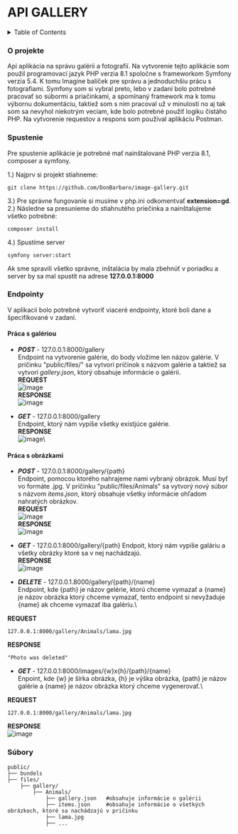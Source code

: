 # API GALLERY
 
 <details>
  <summary>Table of Contents</summary>
  <ol>
    <li>
      <a href="#o-projekte">O projekte</a>
    </li>
    <li>
      <a href="#spustenie">Spustenie</a>
    </li>
    <li>
     <a href="#endpointy">Endpointy</a>
      <ul>
        <li>
         <a href="#práca-s-galériou">Práca s galériou</a> 
        </li>
      </ul>
     <ul>
        <li>
         <a href="#práca-s-obrázkami">Práca s obrázkami</a> 
        </li>
      </ul>
    </li>
    <li><a href="#súbory">Súbory</a></li>
  </ol>
</details>
 
 ### O projekte

Api aplikácia na správu galérii a fotografií. Na vytvorenie tejto aplikácie som použil programovací jazyk PHP verzia 8.1 spoločne s frameworkom Symfony verzia 5.4. K tomu Imagine balíček pre správu a jednoduchšiu prácu s fotografiami. Symfony som si vybral preto, lebo v zadaní bolo potrebné pracovať so súbormi a priačinkami, a spomínaný framework ma k tomu výbornu dokumentáciu, taktiež som s nim pracoval už v minulosti no aj tak som sa nevyhol niekotrým veciam, kde bolo potrebné použiť logiku čistáho PHP. Na vytvorenie requestov a respons som používal aplikáciu Postman.

### Spustenie

Pre spustenie aplikácie je potrebné mať nainštalované PHP verzia 8.1, composer a symfony. 

1.) Najprv si projekt stiahneme:
```
git clone https://github.com/DonBarbaro/image-gallery.git
```
3.) Pre správne fungovanie si musíme v php.ini odkomentvať __extension=gd__.\
2.) Následne sa presunieme do stiahnutého priečinka a nainštalujeme všetko potrebné:
```
composer install
```

4.) Spustíme server 
```
symfony server:start
```
Ak sme spravili všetko správne, inštalácia by mala zbehnúť v poriadku a server by sa mal spustit na adrese **127.0.0.1:8000**

### Endpointy

V aplikacii bolo potrebné vytvoriť viaceré endpointy, ktoré boli dane a špecifikované v zadaní.

#### Práca s galériou

- **_POST_** - 127.0.0.1:8000/gallery\
Endpoint na vytvorenie galérie, do body vložime len názov galérie. V pričinku "public/files/" sa vytvorí pričinok s názvom galérie a taktiež sa vytvorí _gallery.json_, ktorý obsahuje informácie o galérii.\
**REQUEST**\
![image](https://user-images.githubusercontent.com/42190301/206431402-932c4cfd-2078-4980-9217-8949bb4445a2.png)\
**RESPONSE**\
![image](https://user-images.githubusercontent.com/42190301/206410845-73d02011-6c89-4d61-983e-cd695253a825.png)

- **_GET_** - 127.0.0.1:8000/gallery\
Endpoint, ktorý nám vypíše všetky existjúce galérie.\
**RESPONSE**\
![image](https://user-images.githubusercontent.com/42190301/206411765-55392c56-e80e-4ba0-b429-0dca0228e4de.png)\

#### Práca s obrázkami

- **_POST_** - 127.0.0.1:8000/gallery/{path}\
Endpoint, pomocou ktorého nahrajeme nami vybraný obrázok. Musí byť vo formáte .jpg. V pričinku "public/files/Animals" sa vytvorý nový súbor s názvom _items.json_, ktorý obsahuje všetky informácie ohľadom nahratých obrázkov.\
**REQUEST**\
![image](https://user-images.githubusercontent.com/42190301/206413416-3d8c29f9-79dd-447f-a743-963edb11fe62.png)\
**RESPONSE**\
![image](https://user-images.githubusercontent.com/42190301/206413614-fd41031f-e81d-43fa-9d85-3248bcbc0354.png)

- **_GET_** - 127.0.0.1:8000/gallery/{path}
Endpoit, ktorý nám vypíše galáriu a všetky obrázky ktoré sa v nej nachádzajú.\
**RESPONSE**\
![image](https://user-images.githubusercontent.com/42190301/206414978-5d95ce40-23f2-4fb9-91b1-389fffdbb31c.png)

- **_DELETE_** - 127.0.0.1.8000/gallery/{path}/{name}\
Endpoint, kde {path} je názov gelérie, ktorú chceme vymazať a {name} je názov obrázka ktorý chceme vymazať, tento endpoint si nevyžaduje {name} ak chceme vymazať iba galériu.\

**REQUEST**
```
127.0.0.1:8000/gallery/Animals/lama.jpg
```
**RESPONSE**
```
"Photo was deleted"
```

- **_GET_** - 127.0.0.1:8000/images/{w}x{h}/{path}/{name}\
Enpoint, kde {w} je šírka obrázka, {h} je výška obrázka, {path} je názov galérie a {name} je názov obrázka ktorý chceme vygenerovať.\

**REQUEST**
```
127.0.0.1:8000/gallery/Animals/lama.jpg
```
**RESPONSE**\
![image](https://user-images.githubusercontent.com/42190301/206419291-a3cca05b-b59d-4291-b492-4c519cb7377d.png)

### Súbory
> 
    public/
    ├── bundels
    ├── files/                    
        ├── gallery/          
            ├── Animals/
                ├── gallery.json   #obsahuje informácie o galérii
                ├── items.json     #obsahuje informácie o všetkých obrázkoch, ktoré sa nachádzajú v pričinku
                ├── lama.jpg      
                ├── ...
    






